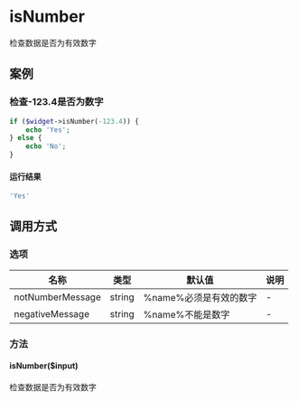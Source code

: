 isNumber
========

检查数据是否为有效数字

案例
----

### 检查-123.4是否为数字
```php
if ($widget->isNumber(-123.4)) {
    echo 'Yes';
} else {
    echo 'No';
}
```

#### 运行结果
```php
'Yes'
```

调用方式
--------

### 选项

| 名称              | 类型    | 默认值                           | 说明                                             |
|-------------------|---------|----------------------------------|--------------------------------------------------|
| notNumberMessage  | string  | %name%必须是有效的数字           | -                                                |
| negativeMessage   | string  | %name%不能是数字                 | -                                                |

### 方法

#### isNumber($input)
检查数据是否为有效数字